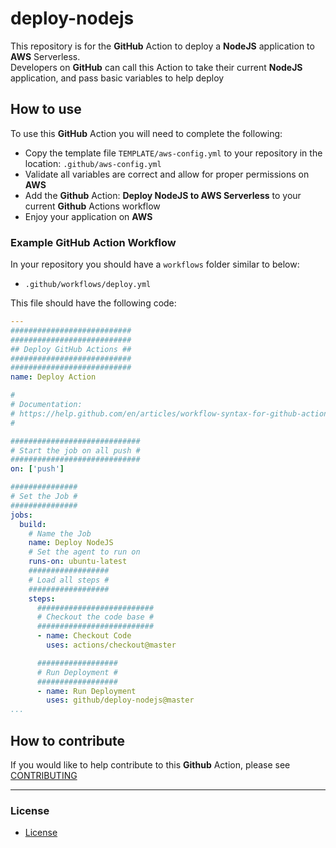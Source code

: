 # deploy-nodejs

This repository is for the **GitHub** Action to deploy a **NodeJS** application to **AWS** Serverless.  
Developers on **GitHub** can call this Action to take their current **NodeJS** application, and pass basic variables to help deploy

## How to use

To use this **GitHub** Action you will need to complete the following:
- Copy the template file `TEMPLATE/aws-config.yml` to your repository in the location: `.github/aws-config.yml`
- Validate all variables are correct and allow for proper permissions on **AWS**
- Add the **Github** Action: **Deploy NodeJS to AWS Serverless** to your current **Github** Actions workflow
- Enjoy your application on **AWS**

### Example GitHub Action Workflow

In your repository you should have a `workflows` folder similar to below:

- `.github/workflows/deploy.yml`

This file should have the following code:

```yml
---
###########################
###########################
## Deploy GitHub Actions ##
###########################
###########################
name: Deploy Action

#
# Documentation:
# https://help.github.com/en/articles/workflow-syntax-for-github-actions
#

#############################
# Start the job on all push #
#############################
on: ['push']

###############
# Set the Job #
###############
jobs:
  build:
    # Name the Job
    name: Deploy NodeJS
    # Set the agent to run on
    runs-on: ubuntu-latest
    ##################
    # Load all steps #
    ##################
    steps:
      ##########################
      # Checkout the code base #
      ##########################
      - name: Checkout Code
        uses: actions/checkout@master

      ##################
      # Run Deployment #
      ##################
      - name: Run Deployment
        uses: github/deploy-nodejs@master
...
```

## How to contribute

If you would like to help contribute to this **Github** Action, please see [CONTRIBUTING](https://github.com/github/deploy-nodejs/blob/master/.github/CONTRIBUTING.md)

--------------------------------------------------------------------------------

### License

- [License](https://github.com/github/deploy-nodejs/blob/master/LICENSE)
